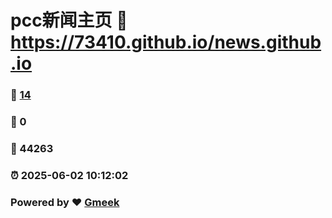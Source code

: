 # pcc新闻主页 :link: https://73410.github.io/news.github.io 
### :page_facing_up: [14](https://73410.github.io/news.github.io/tag.html) 
### :speech_balloon: 0 
### :hibiscus: 44263 
### :alarm_clock: 2025-06-02 10:12:02 
### Powered by :heart: [Gmeek](https://github.com/Meekdai/Gmeek)
